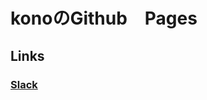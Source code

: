 # konoのGithub　Pages

## Links

### [Slack](https://github.com/kono1029/kono1029.github.io/issues/1)
